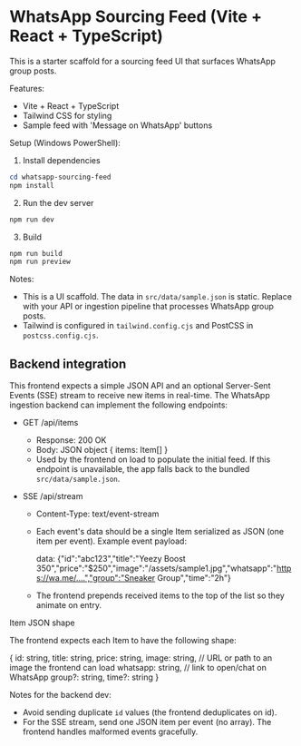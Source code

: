 # WhatsApp Sourcing Feed (Vite + React + TypeScript)

This is a starter scaffold for a sourcing feed UI that surfaces WhatsApp group posts.

Features:
- Vite + React + TypeScript
- Tailwind CSS for styling
- Sample feed with 'Message on WhatsApp' buttons

Setup (Windows PowerShell):

1. Install dependencies

```powershell
cd whatsapp-sourcing-feed
npm install
```

2. Run the dev server

```powershell
npm run dev
```

3. Build

```powershell
npm run build
npm run preview
```

Notes:
- This is a UI scaffold. The data in `src/data/sample.json` is static. Replace with your API or ingestion pipeline that processes WhatsApp group posts.
- Tailwind is configured in `tailwind.config.cjs` and PostCSS in `postcss.config.cjs`.

Backend integration
-------------------

This frontend expects a simple JSON API and an optional Server-Sent Events (SSE) stream to receive new items in real-time. The WhatsApp ingestion backend can implement the following endpoints:

- GET /api/items
	- Response: 200 OK
	- Body: JSON object { items: Item[] }
	- Used by the frontend on load to populate the initial feed. If this endpoint is unavailable, the app falls back to the bundled `src/data/sample.json`.

- SSE /api/stream
	- Content-Type: text/event-stream
	- Each event's data should be a single Item serialized as JSON (one item per event). Example event payload:

		data: {"id":"abc123","title":"Yeezy Boost 350","price":"$250","image":"/assets/sample1.jpg","whatsapp":"https://wa.me/....","group":"Sneaker Group","time":"2h"}

	- The frontend prepends received items to the top of the list so they animate on entry.

Item JSON shape

The frontend expects each Item to have the following shape:

{
	id: string,
	title: string,
	price: string,
	image: string,      // URL or path to an image the frontend can load
	whatsapp: string,   // link to open/chat on WhatsApp
	group?: string,
	time?: string
}

Notes for the backend dev:
- Avoid sending duplicate `id` values (the frontend deduplicates on id).
- For the SSE stream, send one JSON item per event (no array). The frontend handles malformed events gracefully.

